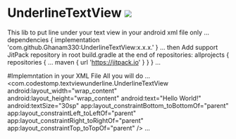# UnderlineTextView  [![](https://jitpack.io/v/Ghanam330/UnderlineTextView.svg)](https://jitpack.io/#Ghanam330/UnderlineTextView)
This lib to put line under your text view in your android xml file only
...
dependencies {
	        implementation 'com.github.Ghanam330:UnderlineTextView:x.x.x.'
	}
...
then Add support JitPack repository in root build.gradle at the end of repositories:
allprojects {
		repositories {
			...
			maven { url 'https://jitpack.io' }
		}
	}
  ...
  
  #Implemntation in your XML File
  All you will do
...
    <com.codestomp.textviewunderline.UnderlineTextView
        android:layout_width="wrap_content"
        android:layout_height="wrap_content"
        android:text="Hello World!"
        android:textSize="30sp"
        app:layout_constraintBottom_toBottomOf="parent"
        app:layout_constraintLeft_toLeftOf="parent"
        app:layout_constraintRight_toRightOf="parent"
        app:layout_constraintTop_toTopOf="parent" />
...
  
